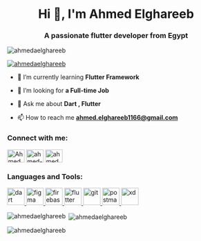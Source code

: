 <h1 align="center">Hi 👋, I'm Ahmed Elghareeb</h1>
<h3 align="center">A passionate flutter developer from Egypt</h3>

<p align="left"> <img src="https://komarev.com/ghpvc/?username=ahmedaelghareeb&label=Profile%20views&color=0e75b6&style=flat" alt="ahmedaelghareeb" /> </p>

<p align="left"> <a href="https://github.com/ryo-ma/github-profile-trophy"><img src="https://github-profile-trophy.vercel.app/?username=ahmedaelghareeb" alt="ahmedaelghareeb" /></a> </p>

- 🌱 I’m currently learning **Flutter Framework**

- 🤝 I’m looking for **a Full-time Job**

- 💬 Ask me about **Dart , Flutter**

- 📫 How to reach me **ahmed.elghareeb1166@gmail.com**

<h3 align="left">Connect with me:</h3>
<p align="left">
<a href="https://github.com/AhmedAElghareeb" target="blank"><img align="center" src="https://raw.githubusercontent.com/rahuldkjain/github-profile-readme-generator/master/src/images/icons/Social/github.svg" alt="AhmedAElghareeb" height="30" width="40" /></a>  
<a href="https://linkedin.com/in/ahmed-elghareeb8" target="blank"><img align="center" src="https://raw.githubusercontent.com/rahuldkjain/github-profile-readme-generator/master/src/images/icons/Social/linked-in-alt.svg" alt="ahmed-elghareeb8" height="30" width="40" /></a>
<a href="https://fb.com/ahmed.a.elgharib" target="blank"><img align="center" src="https://raw.githubusercontent.com/rahuldkjain/github-profile-readme-generator/master/src/images/icons/Social/facebook.svg" alt="ahmed.a.elgharib" height="30" width="40" /></a>
</p>

<h3 align="left">Languages and Tools:</h3>
<p align="left"> <a href="https://dart.dev" target="_blank" rel="noreferrer"> <img src="https://www.vectorlogo.zone/logos/dartlang/dartlang-icon.svg" alt="dart" width="40" height="40"/> </a> <a href="https://www.figma.com/" target="_blank" rel="noreferrer"> <img src="https://www.vectorlogo.zone/logos/figma/figma-icon.svg" alt="figma" width="40" height="40"/> </a> <a href="https://firebase.google.com/" target="_blank" rel="noreferrer"> <img src="https://www.vectorlogo.zone/logos/firebase/firebase-icon.svg" alt="firebase" width="40" height="40"/> </a> <a href="https://flutter.dev" target="_blank" rel="noreferrer"> <img src="https://www.vectorlogo.zone/logos/flutterio/flutterio-icon.svg" alt="flutter" width="40" height="40"/> </a> <a href="https://git-scm.com/" target="_blank" rel="noreferrer"> <img src="https://www.vectorlogo.zone/logos/git-scm/git-scm-icon.svg" alt="git" width="40" height="40"/> </a> <a href="https://postman.com" target="_blank" rel="noreferrer"> <img src="https://www.vectorlogo.zone/logos/getpostman/getpostman-icon.svg" alt="postman" width="40" height="40"/> </a> <a href="https://www.adobe.com/products/xd.html" target="_blank" rel="noreferrer"> <img src="https://cdn.worldvectorlogo.com/logos/adobe-xd.svg" alt="xd" width="40" height="40"/> </a> </p>

<p><img align="left" src="https://github-readme-stats.vercel.app/api/top-langs?username=ahmedaelghareeb&show_icons=true&locale=en&layout=compact" alt="ahmedaelghareeb" /></p>

<p>&nbsp;<img align="center" src="https://github-readme-stats.vercel.app/api?username=ahmedaelghareeb&show_icons=true&locale=en" alt="ahmedaelghareeb" /></p>

<p><img align="center" src="https://github-readme-streak-stats.herokuapp.com/?user=ahmedaelghareeb&" alt="ahmedaelghareeb" /></p>


